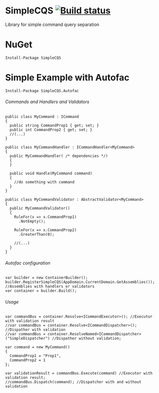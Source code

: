 # SimpleCQS [![Build status](https://ci.appveyor.com/api/projects/status/aneojew2ehsgaijo/branch/master?retina=true)](https://ci.appveyor.com/project/JarosawLeszczyski/simplecqs/branch/master)

Library for simple command query separation



# NuGet
```
Install-Package SimpleCQS
```

# Simple Example with Autofac

```
Install-Package SimpleCQS.Autofac
```
###### Commands and Handlers and Validators
```
public class MyCommand : ICommand
{
  public string CommandProp1 { get; set; }
  public int CommandProp2 { get; set; }
  //(...)
}
  
public class MyCommandHandler : ICommandHandler<MyCommand>
{
  public MyCommandHandler( /* dependencies */)
  {
  }

  public void Handle(MyCommand command)
  {
    //do something with command
  }
}

public class MyCommandValidator : AbstractValidator<MyCommand>
{
  public MyCommandValidator()
  {
    RuleFor(x => x.CommandProp1)
      .NotEmpty();

    RuleFor(x => x.CommandProp2)
      .GreaterThan(0);

    //(...)
  }
}
```
###### Autofac configuration
```
var builder = new ContainerBuilder();
builder.RegisterSimpleCQS(AppDomain.CurrentDomain.GetAssemblies()); //Assemblies with handlers or validators
var container = builder.Build();
```
###### Usage
```
var commandBus = container.Resolve<ICommandExecutor>(); //Executor with validation result
//var commandBus = container.Resolve<ICommandDispatcher>(); //Dispather with validation
//var commandBus = container.ResolveNamed<ICommandDispatcher>("SimpleDispatcher") //Dispather without validation;

var command = new MyCommand()
{
  CommandProp1 = "Prop1",
  CommandProp2 = 1
};

var validationResult = commandBus.Execute(command) //Executor with validation result;
//commandBus.Dispatch(command); //Dispatcher with and without validation
```

